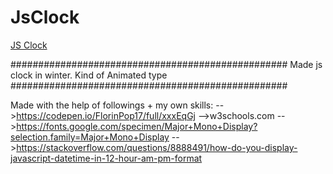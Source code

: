 # JsClock

[JS Clock](https://atif-dev.github.io/JsClock/)

##################################################
Made js clock in winter. Kind of Animated type
##################################################

Made with the help of followings + my own skills:
-->https://codepen.io/FlorinPop17/full/xxxEqGj
-->w3schools.com
-->https://fonts.google.com/specimen/Major+Mono+Display?selection.family=Major+Mono+Display
-->https://stackoverflow.com/questions/8888491/how-do-you-display-javascript-datetime-in-12-hour-am-pm-format
